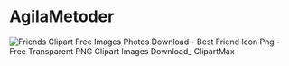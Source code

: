 # AgilaMetoder
![Friends Clipart Free Images   Photos Download - Best Friend Icon Png - Free Transparent PNG Clipart Images Download_ ClipartMax](https://github.com/user-attachments/assets/44f65a80-81f5-4348-b4fc-1df63b2918b6)
